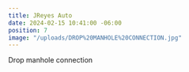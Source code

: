 ```yaml
---
title: JReyes Auto
date: 2024-02-15 10:41:00 -06:00
position: 7
image: "/uploads/DROP%20MANHOLE%20CONNECTION.jpg"
---
```


Drop manhole connection